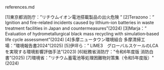 references.md

[1]東京都消防庁：”リチウムイオン電池搭載製品の出火危険 ”
[2]Terazono：” Ignition and fire-related incidents caused by lithium-ion batteries in waste treatment facilities in Japan and countermeasures”(2024)
[3]Marja：” Evaluation of hydrometallurgical black mass recycling with simulation‑based life cycle assessment”(2024)
[4]多摩ニュータウン環境組合 多摩清掃工場：”環境報告書2024”(2025)
[5]伊坪ら：” LIME3　グローバルスケールのLCAを実現する環境影響評価手法”(2023)
[6]総務省消防庁：”令和6年度版 消防白書”(2025)
[7]環境省："リチウム蓄電池等処理困難物対策集（令和5年度版）"(2024)

